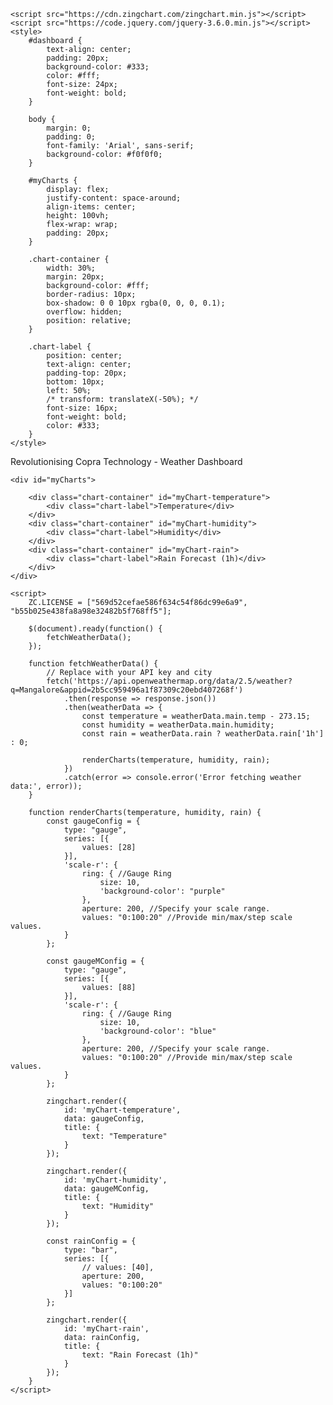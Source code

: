 <!DOCTYPE html>
<html>

<head>
    <meta charset="utf-8">
    <title>Weather Dashboard</title>

    <script src="https://cdn.zingchart.com/zingchart.min.js"></script>
    <script src="https://code.jquery.com/jquery-3.6.0.min.js"></script>
    <style>
        #dashboard {
            text-align: center;
            padding: 20px;
            background-color: #333;
            color: #fff;
            font-size: 24px;
            font-weight: bold;
        }
        
        body {
            margin: 0;
            padding: 0;
            font-family: 'Arial', sans-serif;
            background-color: #f0f0f0;
        }
        
        #myCharts {
            display: flex;
            justify-content: space-around;
            align-items: center;
            height: 100vh;
            flex-wrap: wrap;
            padding: 20px;
        }
        
        .chart-container {
            width: 30%;
            margin: 20px;
            background-color: #fff;
            border-radius: 10px;
            box-shadow: 0 0 10px rgba(0, 0, 0, 0.1);
            overflow: hidden;
            position: relative;
        }
        
        .chart-label {
            position: center;
            text-align: center;
            padding-top: 20px;
            bottom: 10px;
            left: 50%;
            /* transform: translateX(-50%); */
            font-size: 16px;
            font-weight: bold;
            color: #333;
        }
    </style>
</head>

<body>
    <div id="dashboard">Revolutionising Copra Technology - Weather Dashboard</div>

    <div id="myCharts">

        <div class="chart-container" id="myChart-temperature">
            <div class="chart-label">Temperature</div>
        </div>
        <div class="chart-container" id="myChart-humidity">
            <div class="chart-label">Humidity</div>
        </div>
        <div class="chart-container" id="myChart-rain">
            <div class="chart-label">Rain Forecast (1h)</div>
        </div>
    </div>

    <script>
        ZC.LICENSE = ["569d52cefae586f634c54f86dc99e6a9", "b55b025e438fa8a98e32482b5f768ff5"];

        $(document).ready(function() {
            fetchWeatherData();
        });

        function fetchWeatherData() {
            // Replace with your API key and city
            fetch('https://api.openweathermap.org/data/2.5/weather?q=Mangalore&appid=2b5cc959496a1f87309c20ebd407268f')
                .then(response => response.json())
                .then(weatherData => {
                    const temperature = weatherData.main.temp - 273.15;
                    const humidity = weatherData.main.humidity;
                    const rain = weatherData.rain ? weatherData.rain['1h'] : 0;

                    renderCharts(temperature, humidity, rain);
                })
                .catch(error => console.error('Error fetching weather data:', error));
        }

        function renderCharts(temperature, humidity, rain) {
            const gaugeConfig = {
                type: "gauge",
                series: [{
                    values: [28]
                }],
                'scale-r': {
                    ring: { //Gauge Ring
                        size: 10,
                        'background-color': "purple"
                    },
                    aperture: 200, //Specify your scale range.
                    values: "0:100:20" //Provide min/max/step scale values.
                }
            };

            const gaugeMConfig = {
                type: "gauge",
                series: [{
                    values: [88]
                }],
                'scale-r': {
                    ring: { //Gauge Ring
                        size: 10,
                        'background-color': "blue"
                    },
                    aperture: 200, //Specify your scale range.
                    values: "0:100:20" //Provide min/max/step scale values.
                }
            };

            zingchart.render({
                id: 'myChart-temperature',
                data: gaugeConfig,
                title: {
                    text: "Temperature"
                }
            });

            zingchart.render({
                id: 'myChart-humidity',
                data: gaugeMConfig,
                title: {
                    text: "Humidity"
                }
            });

            const rainConfig = {
                type: "bar",
                series: [{
                    // values: [40],
                    aperture: 200,
                    values: "0:100:20"
                }]
            };

            zingchart.render({
                id: 'myChart-rain',
                data: rainConfig,
                title: {
                    text: "Rain Forecast (1h)"
                }
            });
        }
    </script>
</body>

</html>
